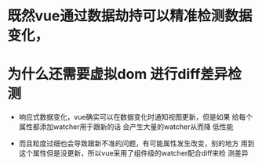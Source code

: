 

# 既然vue通过数据劫持可以精准检测数据变化，
# 为什么还需要虚拟dom 进行diff差异检测

  - 响应式数据变化，vue确实可以在数据变化时通知视图更新，但是如果
    给每个属性都添加watcher用于跟新的话 会产生大量的watcher从而降
    低性能

  - 而且粒度过细也会导致跟新不准的问题，有可能属性发生改变，别的地方
    用到这个属性但是没更新，所以vue采用了组件级的watcher配合diff来检
    测差异